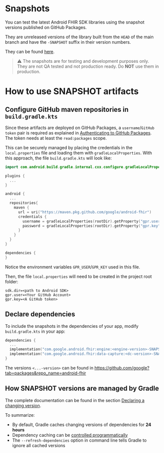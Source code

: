 # Snapshots

You can test the latest Android FHIR SDK libraries using the snapshot versions published on GitHub Packages. 

They are unreleased versions of the library built from the `HEAD` of the main branch and have the `-SNAPSHOT` suffix in their version numbers.

They can be found [here](https://github.com/orgs/google/packages?repo_name=android-fhir).

> :warning: The snapshots are for testing and development purposes only. They are not QA tested and not production ready. Do **NOT** use them in production.

# How to use SNAPSHOT artifacts

## Configure GitHub maven repositories in `build.gradle.kts`

Since these artifacts are deployed on GitHub Packages, a `username`/`GitHub token` pair is required as explained in [Authenticating to GitHub Packages](https://docs.github.com/en/packages/working-with-a-github-packages-registry/working-with-the-apache-maven-registry#authenticating-to-github-packages). The token needs at least the `read:packages` scope.

This can be securely managed by placing the credentials in the `local.properties` file and loading them with `gradleLocalProperties`. With this approach, the file `build.gradle.kts` will look like:

```kotlin
import com.android.build.gradle.internal.cxx.configure.gradleLocalProperties

plugins {
  ...
}

android {
  ...
  repositories{
    maven {
      url = uri("https://maven.pkg.github.com/google/android-fhir")
      credentials {
        username = gradleLocalProperties(rootDir).getProperty("gpr.user") ?: System.getenv("GPR_USER")
        password = gradleLocalProperties(rootDir).getProperty("gpr.key") ?: System.getenv("GPR_KEY")
      }
    }
  }
}

dependencies {
}
```

Notice the environment variables `GPR_USER`/`GPR_KEY` used in this file.

Then, the file `local.properties` will need to be created in the project root folder:

```dotenv
sdk.dir=<path to Android SDK>
gpr.user=<Your GitHub Account>
gpr.key=<A GitHub token>
```

## Declare dependencies

To include the snapshots in the dependencies of your app, modify `build.gradle.kts` in your app:

```kotlin
dependencies {
  ...
  implementation("com.google.android.fhir:engine:<engine-version>-SNAPSHOT")
  implementation("com.google.android.fhir:data-capture:<dc-version>-SNAPSHOT")
}
```

The versions `<...-version>` can be found in https://github.com/google?tab=packages&repo_name=android-fhir

## How SNAPSHOT versions are managed by Gradle

The complete documentation can be found in the section [Declaring a changing version](https://docs.gradle.org/current/userguide/dynamic_versions.html#sub:declaring_dependency_with_changing_version).

To summarize:

* By default, Gradle caches changing versions of dependencies for **24 hours**
* Dependency caching can be [controlled programmatically](https://docs.gradle.org/current/userguide/dynamic_versions.html#sec:controlling_dependency_caching_programmatically)
* The `--refresh-dependencies` option in command line tells Gradle to ignore all cached versions


